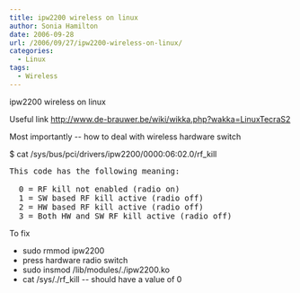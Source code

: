 ```yaml
---
title: ipw2200 wireless on linux
author: Sonia Hamilton
date: 2006-09-28
url: /2006/09/27/ipw2200-wireless-on-linux/
categories:
  - Linux
tags:
  - Wireless
---
```

ipw2200 wireless on linux
<!--more-->
Useful link <http://www.de-brauwer.be/wiki/wikka.php?wakka=LinuxTecraS2>

Most importantly -- how to deal with wireless hardware switch

$ cat /sys/bus/pci/drivers/ipw2200/0000:06:02.0/rf_kill

<pre>This code has the following meaning:

  0 = RF kill not enabled (radio on)
  1 = SW based RF kill active (radio off)
  2 = HW based RF kill active (radio off)
  3 = Both HW and SW RF kill active (radio off)</pre>

To fix

  * sudo rmmod ipw2200
  * press hardware radio switch
  * sudo insmod /lib/modules/./ipw2200.ko
  * cat /sys/./rf_kill -- should have a value of 0
